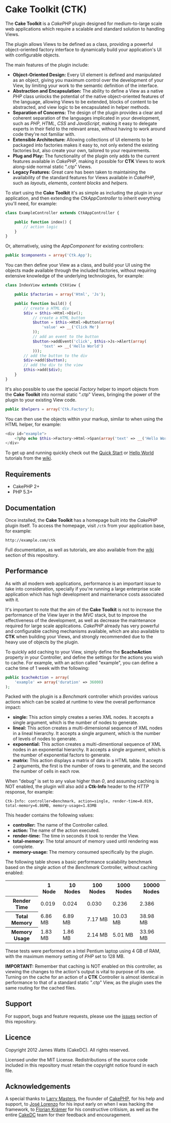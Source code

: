Cake Toolkit (CTK)
==================

The **Cake Toolkit** is a *CakePHP* plugin designed for medium-to-large scale web applications which require a scalable and standard solution to handling Views.

The plugin allows Views to be defined as a class, providing a powerful object-oriented factory interface to dynamically build your application's UI with configurable objects.

The main features of the plugin include:

* **Object-Oriented Design:** Every UI element is defined and manipulated as an object, giving you maximum control over the development of your View, by limiting your work to the semantic definition of the interface.
* **Abstraction and Encapsulation:** The ability to define a View as a native *PHP* class unlocks the potential of the native object-oriented features of the language, allowing Views to be extended, blocks of content to be abstracted, and view logic to be encapsulated in helper methods.
* **Separation of Concerns:** The design of the plugin provides a clear and coherent separation of the languages implicated in your development, such as *PHP*, *HTML*, *CSS* and *JavaScript*, making it easy to delegate experts in their field to the relevant areas, without having to work around code they're not familiar with.
* **Extensible Architecture:** Allowing collections of UI elements to be packaged into factories makes it easy to, not only extend the existing factories but, also create your own, tailored to your requirements.
* **Plug and Play:** The functionality of the plugin only adds to the current features available in *CakePHP*, making it possible for **CTK** Views to work along-side normal static ".ctp" Views.
* **Legacy Features:** Great care has been taken to maintaining the availability of the standard features for Views available in *CakePHP*, such as *layouts*, *elements*, *content blocks* and *helpers*.

To start using the **Cake Toolkit** it's as simple as including the plugin in your application, and then extending the *CtkAppController* to inherit everything you'll need, for example:

```php
class ExampleController extends CtkAppController {

	public function index() {
		// action logic
	}
}
```

Or, alternatively, using the *AppComponent* for existing controllers:

```php
public $components = array('Ctk.App');
```

You can then define your View as a class, and build your UI using the objects made available through the included factories, without requiring extensive knowledge of the underlying technologies, for example:

```php
class IndexView extends CtkView {

	public $factories = array('Html', 'Js');

	public function build() {
		// create a HTML div
		$div = $this->Html->Div();
			// create a HTML button
			$button = $this->Html->Button(array(
				'value' => __('Click Me')
			));
			// add an event to the button
			$button->addEvent('click', $this->Js->Alert(array(
				'text' => __('Hello World')
			)));
		// add the button to the div
		$div->add($button);
		// add the div to the view
		$this->add($div);
	}
}
```

It's also possible to use the special *Factory* helper to import objects from the **Cake Toolkit** into normal static ".ctp" Views, bringing the power of the plugin to your existing View code.

```php
public $helpers = array('Ctk.Factory');
```

You can then use the objects within your markup, similar to when using the HTML helper, for example:

```php
<div id="example">
	<?php echo $this->Factory->Html->Span(array('text' => __('Hello World'))); ?>
</div>
```

To get up and running quickly check out the [Quick Start](https://github.com/jameswatts/cake-toolkit/wiki/Quick_Start) or [Hello World](https://github.com/jameswatts/cake-toolkit/wiki/Hello_World) tutorials from the [wiki](https://github.com/jameswatts/cake-toolkit/wiki).

Requirements
------------

* CakePHP 2+
* PHP 5.3+

Documentation
-------------

Once installed, the **Cake Toolkit** has a homepage built into the *CakePHP* plugin itself. To access the homepage, visit ```/ctk``` from your application base, for example:

```
http://example.com/ctk
```

Full documentation, as well as tutorials, are also available from the [wiki](https://github.com/jameswatts/cake-toolkit/wiki) section of this repository.

Performance
-----------

As with all modern web applications, performance is an important issue to take into consideration, specially if you're running a large enterprise scale application which has high development and maintenance costs associated with it.

It's important to note that the aim of the **Cake Toolkit** is not to increase the performance of the View layer in the *MVC* stack, but to improve the effectiveness of the development, as well as decrease the maintenance required for large scale applications. *CakePHP* already has very powerful and configurable caching mechanisms available, which are also available to **CTK** when building your Views, and strongly recommended due to the heavy use of objects by the plugin.

To quickly add caching to your View, simply define the **$cacheAction** property in your Controller, and define the settings for the actions you wish to cache. For example, with an action called "example", you can define a cache time of 1 week with the following:

```php
public $cacheAction = array(
	'example' => array('duration' => 36000)
);
```

Packed with the plugin is a *Benchmark* controller which provides various actions which can be scaled at runtime to view the overall performance impact:

* **single:** This action simply creates a series XML nodes. It accepts a single argument, which is the number of nodes to generate.
* **lineal:** This action creates a multi-dimensional sequence of XML nodes in a lineal hierarchy. It accepts a single argument, which is the number of levels of nodes to generate.
* **exponential:** This action creates a multi-dimentional sequence of XML nodes in an exponential hierarchy. It accepts a single argument, which is the number of exponential factors to generate.
* **matrix:** This action displays a matrix of data in a HTML table. It accepts 2 arguments, the first is the number of rows to generate, and the second the number of cells in each row.

When "debug" is set to any value higher than *0*, and assuming caching is NOT enabled, the plugin will also add a **Ctk-Info** header to the *HTTP* response, for example:

```
Ctk-Info: controller=Benchmark, action=single, render-time=0.019, total-memory=6.86MB, memory-usage=1.83MB
```

This header contains the following values:

* **controller:** The name of the Controller called.
* **action:** The name of the action executed.
* **render-time:** The time in seconds it took to render the View.
* **total-memory:** The total amount of memory used until rendering was complete.
* **memory-usage:** The memory consumed specifically by the plugin.

The following table shows a basic performance scalability benchmark based on the *single* action of the *Benchmark* Controller, without caching enabled:

<table>
	<tr>
		<th></th>
		<th>1 Node</th>
		<th>10 Nodes</th>
		<th>100 Nodes</th>
		<th>1000 Nodes</th>
		<th>10000 Nodes</th>
	</tr>
	<tr>
		<th>Render Time</th>
		<td>0.019</td>
		<td>0.024</td>
		<td>0.030</td>
		<td>0.236</td>
		<td>2.386</td>
	</tr>
	<tr>
		<th>Total Memory</th>
		<td>6.86 MB</td>
		<td>6.89 MB</td>
		<td>7.17 MB</td>
		<td>10.03 MB</td>
		<td>38.98 MB</td>
	</tr>
	<tr>
		<th>Memory Usage</th>
		<td>1.83 MB</td>
		<td>1.86 MB</td>
		<td>2.14 MB</td>
		<td>5.01 MB</td>
		<td>33.96 MB</td>
	</tr>
</table>

These tests were performed on a Intel Pentium laptop using 4 GB of RAM, with the maximum memory setting of *PHP* set to 128 MB.

**IMPORTANT:** Remember that caching is NOT enabled on this controller, as viewing the changes to the action's output is vital to purpose of its use. Turning on the cache for an action of a **CTK** Controller is almost identical in performance to that of a standard static ".ctp" View, as the plugin uses the same routing for the cached files.

Support
-------

For support, bugs and feature requests, please use the [issues](https://github.com/jameswatts/cake-toolkit/issues) section of this repository.

Licence
-------

Copyright 2012 James Watts (CakeDC). All rights reserved.

Licensed under the MIT License. Redistributions of the source code included in this repository must retain the copyright notice found in each file.

Acknowledgements
----------------

A special thanks to [Larry Masters](https://github.com/phpnut), the founder of [CakePHP](http://cakephp.org), for his help and support, to [José Lorenzo](https://github.com/lorenzo) for his input early on when I was hacking the framework, to [Florian Krämer](https://github.com/burzum) for his constructive critisism, as well as the entire [CakeDC](http://cakedc.com) team for their feedback and encouragement.
